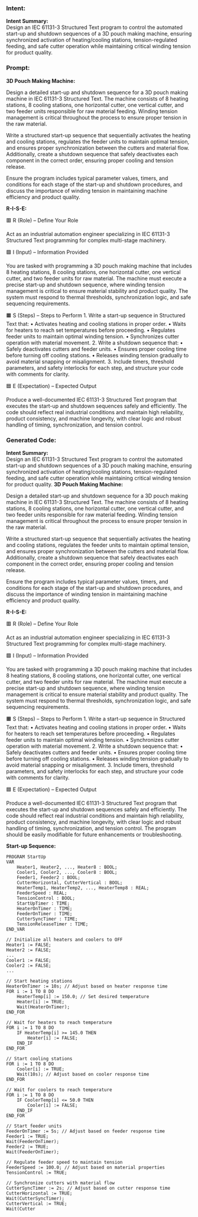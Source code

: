 ### Intent:
**Intent Summary:**  
Design an IEC 61131-3 Structured Text program to control the automated start-up and shutdown sequences of a 3D pouch making machine, ensuring synchronized activation of heating/cooling stations, tension-regulated feeding, and safe cutter operation while maintaining critical winding tension for product quality.

### Prompt:
**3D Pouch Making Machine:**

Design a detailed start-up and shutdown sequence for a 3D pouch making machine in IEC 61131-3 Structured Text. The machine consists of 8 heating stations, 8 cooling stations, one horizontal cutter, one vertical cutter, and two feeder units responsible for raw material feeding. Winding tension management is critical throughout the process to ensure proper tension in the raw material.

Write a structured start-up sequence that sequentially activates the heating and cooling stations, regulates the feeder units to maintain optimal tension, and ensures proper synchronization between the cutters and material flow. Additionally, create a shutdown sequence that safely deactivates each component in the correct order, ensuring proper cooling and tension release.

Ensure the program includes typical parameter values, timers, and conditions for each stage of the start-up and shutdown procedures, and discuss the importance of winding tension in maintaining machine efficiency and product quality.

**R-I-S-E:**

🟥 R (Role) – Define Your Role

Act as an industrial automation engineer specializing in IEC 61131-3 Structured Text programming for complex multi-stage machinery.

🟩 I (Input) – Information Provided

You are tasked with programming a 3D pouch making machine that includes 8 heating stations, 8 cooling stations, one horizontal cutter, one vertical cutter, and two feeder units for raw material. The machine must execute a precise start-up and shutdown sequence, where winding tension management is critical to ensure material stability and product quality. The system must respond to thermal thresholds, synchronization logic, and safe sequencing requirements.

🟧 S (Steps) – Steps to Perform
	1.	Write a start-up sequence in Structured Text that:
	•	Activates heating and cooling stations in proper order.
	•	Waits for heaters to reach set temperatures before proceeding.
	•	Regulates feeder units to maintain optimal winding tension.
	•	Synchronizes cutter operation with material movement.
	2.	Write a shutdown sequence that:
	•	Safely deactivates cutters and feeder units.
	•	Ensures proper cooling time before turning off cooling stations.
	•	Releases winding tension gradually to avoid material snapping or misalignment.
	3.	Include timers, threshold parameters, and safety interlocks for each step, and structure your code with comments for clarity.

🟦 E (Expectation) – Expected Output

Produce a well-documented IEC 61131-3 Structured Text program that executes the start-up and shutdown sequences safely and efficiently. The code should reflect real industrial conditions and maintain high reliability, product consistency, and machine longevity, with clear logic and robust handling of timing, synchronization, and tension control.

### Generated Code:
**Intent Summary:**  
Design an IEC 61131-3 Structured Text program to control the automated start-up and shutdown sequences of a 3D pouch making machine, ensuring synchronized activation of heating/cooling stations, tension-regulated feeding, and safe cutter operation while maintaining critical winding tension for product quality.
**3D Pouch Making Machine:**

Design a detailed start-up and shutdown sequence for a 3D pouch making machine in IEC 61131-3 Structured Text. The machine consists of 8 heating stations, 8 cooling stations, one horizontal cutter, one vertical cutter, and two feeder units responsible for raw material feeding. Winding tension management is critical throughout the process to ensure proper tension in the raw material.

Write a structured start-up sequence that sequentially activates the heating and cooling stations, regulates the feeder units to maintain optimal tension, and ensures proper synchronization between the cutters and material flow. Additionally, create a shutdown sequence that safely deactivates each component in the correct order, ensuring proper cooling and tension release.

Ensure the program includes typical parameter values, timers, and conditions for each stage of the start-up and shutdown procedures, and discuss the importance of winding tension in maintaining machine efficiency and product quality.

**R-I-S-E:**

🟥 R (Role) – Define Your Role

Act as an industrial automation engineer specializing in IEC 61131-3 Structured Text programming for complex multi-stage machinery.

🟩 I (Input) – Information Provided

You are tasked with programming a 3D pouch making machine that includes 8 heating stations, 8 cooling stations, one horizontal cutter, one vertical cutter, and two feeder units for raw material. The machine must execute a precise start-up and shutdown sequence, where winding tension management is critical to ensure material stability and product quality. The system must respond to thermal thresholds, synchronization logic, and safe sequencing requirements.

🟧 S (Steps) – Steps to Perform
	1.	Write a start-up sequence in Structured Text that:
	•	Activates heating and cooling stations in proper order.
	•	Waits for heaters to reach set temperatures before proceeding.
	•	Regulates feeder units to maintain optimal winding tension.
	•	Synchronizes cutter operation with material movement.
	2.	Write a shutdown sequence that:
	•	Safely deactivates cutters and feeder units.
	•	Ensures proper cooling time before turning off cooling stations.
	•	Releases winding tension gradually to avoid material snapping or misalignment.
	3.	Include timers, threshold parameters, and safety interlocks for each step, and structure your code with comments for clarity.

🟦 E (Expectation) – Expected Output

Produce a well-documented IEC 61131-3 Structured Text program that executes the start-up and shutdown sequences safely and efficiently. The code should reflect real industrial conditions and maintain high reliability, product consistency, and machine longevity, with clear logic and robust handling of timing, synchronization, and tension control. The program should be easily modifiable for future enhancements or troubleshooting.

**Start-up Sequence:**

```structuredtext
PROGRAM StartUp
VAR
    Heater1, Heater2, ..., Heater8 : BOOL;
    Cooler1, Cooler2, ..., Cooler8 : BOOL;
    Feeder1, Feeder2 : BOOL;
    CutterHorizontal, CutterVertical : BOOL;
    HeaterTemp1, HeaterTemp2, ..., HeaterTemp8 : REAL;
    FeederSpeed : REAL;
    TensionControl : BOOL;
    StartUpTimer : TIME;
    HeaterOnTimer : TIME;
    FeederOnTimer : TIME;
    CutterSyncTimer : TIME;
    TensionReleaseTimer : TIME;
END_VAR

// Initialize all heaters and coolers to OFF
Heater1 := FALSE;
Heater2 := FALSE;
...
Cooler1 := FALSE;
Cooler2 := FALSE;
...

// Start heating stations
HeaterOnTimer := 10s; // Adjust based on heater response time
FOR i := 1 TO 8 DO
    HeaterTemp[i] := 150.0; // Set desired temperature
    Heater[i] := TRUE;
    Wait(HeaterOnTimer);
END_FOR

// Wait for heaters to reach temperature
FOR i := 1 TO 8 DO
    IF HeaterTemp[i] >= 145.0 THEN
        Heater[i] := FALSE;
    END_IF
END_FOR

// Start cooling stations
FOR i := 1 TO 8 DO
    Cooler[i] := TRUE;
    Wait(10s); // Adjust based on cooler response time
END_FOR

// Wait for coolers to reach temperature
FOR i := 1 TO 8 DO
    IF CoolerTemp[i] <= 50.0 THEN
        Cooler[i] := FALSE;
    END_IF
END_FOR

// Start feeder units
FeederOnTimer := 5s; // Adjust based on feeder response time
Feeder1 := TRUE;
Wait(FeederOnTimer);
Feeder2 := TRUE;
Wait(FeederOnTimer);

// Regulate feeder speed to maintain tension
FeederSpeed := 100.0; // Adjust based on material properties
TensionControl := TRUE;

// Synchronize cutters with material flow
CutterSyncTimer := 2s; // Adjust based on cutter response time
CutterHorizontal := TRUE;
Wait(CutterSyncTimer);
CutterVertical := TRUE;
Wait(Cutter
